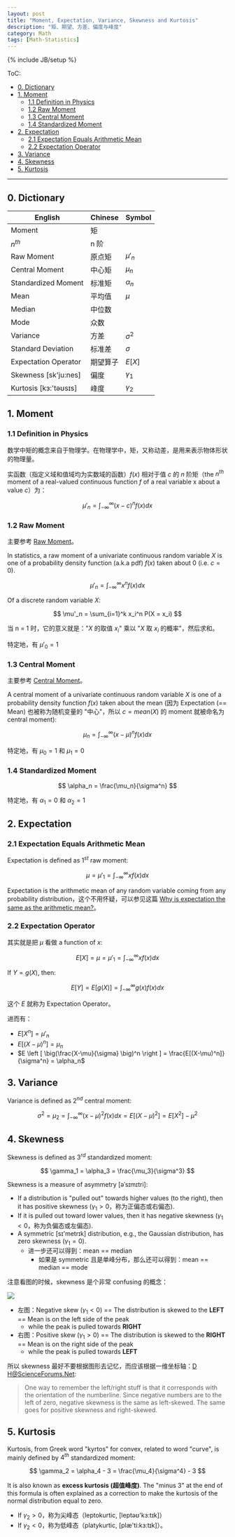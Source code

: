 ```yaml
---
layout: post
title: "Moment, Expectation, Variance, Skewness and Kurtosis"
description: "矩、期望、方差、偏度与峰度"
category: Math
tags: [Math-Statistics]
---
```

{% include JB/setup %}

ToC:

- [0. Dictionary](#0-dictionary)
- [1. Moment](#1-moment)
	- [1.1 Definition in Physics](#11-definition-in-physics)
	- [1.2 Raw Moment](#12-raw-moment)
	- [1.3 Central Moment](#13-central-moment)
	- [1.4 Standardized Moment](#14-standardized-moment)
- [2. Expectation](#2-expectation)
	- [2.1 Expectation Equals Arithmetic Mean](#21-expectation-equals-arithmetic-mean)
	- [2.2 Expectation Operator](#22-expectation-operator)
- [3. Variance](#3-variance)
- [4. Skewness](#4-skewness)
- [5. Kurtosis](#5-kurtosis)

-----

## 0. Dictionary

| English               | Chinese  | Symbol           |
|-----------------------|----------|------------------|
| Moment                | 矩       |                  |
| $n^{th}$              | n 阶     |                  |
| Raw Moment            | 原点矩    | $\mu'_n$  |
| Central Moment        | 中心矩    | $\mu_n$    |
| Standardized Moment   | 标准矩    | $\alpha_n$ |
| Mean                  | 平均值    | $\mu$      |
| Median                | 中位数    |                  | 
| Mode                  | 众数     |                  |
| Variance              | 方差     | $\sigma^2$|
| Standard Deviation    | 标准差    | $\sigma$   |
| Expectation Operator  | 期望算子  | $E[X]$           |
| Skewness [sk'ju:nes]  | 偏度     | $\gamma_1$ |
| Kurtosis [kɜ:'təʊsɪs] | 峰度     | $\gamma_2$ |

## 1. Moment

### 1.1 Definition in Physics

数学中矩的概念来自于物理学。在物理学中，矩，又称动差，是用来表示物体形状的物理量。  

实函数（指定义域和值域均为实数域的函数）$f(x)$ 相对于值 $c$ 的 $n$ 阶矩（the $n^{th}$ moment of a real-valued continuous function $f$ of a real variable x about a value $c$）为：

<!-- 
$ \int^\infty_\infty x  $  
$ \int_\infty^\infty x  $   
$ \int^\infty_{-\infty} x  $   
$ u'_n $  
$ u'_n = \int^\infty_{-\infty} x $  
-->

$$
\mu'_n = \int^\infty_{-\infty} (x-c)^n f(x) dx
$$

### 1.2 Raw Moment

主要参考 [Raw Moment](http://mathworld.wolfram.com/RawMoment.html)。  

In statistics, a raw moment of a univariate continuous random variable $X$ is one of a probability density function (a.k.a pdf) $f(x)$ taken about 0 (i.e. $c = 0$).  

$$
\mu'_n = \int^\infty_{-\infty} x^n f(x) dx 
$$

Of a discrete random variable $X$:

$$
\mu'_n = \sum_{i=1}^k x_i^n P(X = x_i) 
$$

当 n = 1 时，它的意义就是："$X$ 的取值 $x_i$" 乘以 "$X$ 取 $x_i$ 的概率"，然后求和。

特定地，有 $\mu'_0 = 1$

### 1.3 Central Moment

主要参考 [Central Moment](http://mathworld.wolfram.com/CentralMoment.html)。  

A central moment of a univariate continuous random variable $X$ is one of a probability density function $f(x)$ taken about the mean (因为 Expectation (== Mean) 也被称为随机变量的 "中心"，所以 $c = mean(X)$ 的 moment 就被命名为 central moment):

$$
\mu_n = \int^\infty_{-\infty} (x-\mu)^n f(x) dx 
$$

特定地，有 $\mu_0 = 1$ 和 $\mu_1 = 0$

### 1.4 Standardized Moment

$$
\alpha_n =  \frac{\mu_n}{\sigma^n} 
$$

特定地，有 $\alpha_1 = 0$ 和 $\alpha_2 = 1$

## 2. Expectation

### 2.1 Expectation Equals Arithmetic Mean

Expectation is defined as $1^{st}$ raw moment: 

$$
\mu = \mu'_1 = \int^\infty_{-\infty} x f(x) dx 
$$

Expectation is the arithmetic mean of any random variable coming from any probability distribution，这个不用怀疑，可以参见这篇 [Why is expectation the same as the arithmetic mean?](http://stats.stackexchange.com/questions/30365/why-is-expectation-the-same-as-the-arithmetic-mean)。

### 2.2 Expectation Operator

其实就是把 $\mu$ 看做 a function of $x$:

$$
E[X] = \mu = \mu'_1 = \int^\infty_{-\infty} x f(x) dx 
$$

If $Y = g(X)$, then:

$$
E[Y] = E[g(X)] = \int^\infty_{-\infty} g(x) f(x) dx 
$$

这个 $E$ 就称为 Expectation Operator。  

进而有：

* $E[X^n] = \mu'_n$ 
* $E[(X-\mu)^n] = \mu_n$
* $E \left [ \big(\frac{X-\mu}{\sigma} \big)^n \right ] = \frac{E[(X-\mu)^n]}{\sigma^n} = \alpha_n$

## 3. Variance

Variance is defined as $2^{nd}$ central moment:

$$
\sigma^2 = \mu_2 = \int^\infty_{-\infty} (x-\mu)^2 f(x) dx = E[(X-\mu)^2] = E[X^2] - \mu^2 
$$

## 4. Skewness

Skewness is defined as $3^{rd}$ standardized moment: 

$$
\gamma_1 = \alpha_3 =  \frac{\mu_3}{\sigma^3} 
$$

Skewness is a measure of asymmetry [əˈsɪmɪtri]: 

* If a distribution is "pulled out" towards higher values (to the right), then it has positive skewness ($\gamma_1 > 0$，称为正偏态或右偏态). 
* If it is pulled out toward lower values, then it has negative skewness ($\gamma_1 < 0$，称为负偏态或左偏态).
* A symmetric [sɪ'metrɪk] distribution, e.g., the Gaussian distribution, has zero skewness ($\gamma_1 = 0$).
	* 进一步还可以得到：mean == median
		* 如果是 symmetric 且是单峰分布，那么还可以得到：mean == median == mode

注意看图的时候，skewness 是个非常 confusing 的概念：

![](https://farm5.staticflickr.com/4803/45310349774_48ca18263c_o_d.png)

- 左图：Negative skew ($\gamma_1 < 0$) == The distribution is skewed to the **LEFT** == Mean is on the left side of the peak 
	- while the peak is pulled towards **RIGHT**
- 右图：Positive skew ($\gamma_1 > 0$) == The distribution is skewed to the **RIGHT** == Mean is on the right side of the peak
	- while the peak is pulled towards **LEFT**

所以 skewness 最好不要根据图形去记忆，而应该根据一维坐标轴：[D H@ScienceForums.Net](https://www.scienceforums.net/topic/24013-positive-negative-skewness-please-help/):

> One way to remember the left/right stuff is that it corresponds with the orientation of the numberline. Since negative numbers are to the left of zero, negative skewness is the same as left-skewed. The same goes for positive skewness and right-skewed.

## 5. Kurtosis

Kurtosis, from Greek word "kyrtos" for convex, related to word "curve", is mainly defined by $4^{th}$ standardized moment:

$$
\gamma_2 = \alpha_4 - 3 =  \frac{\mu_4}{\sigma^4} - 3 
$$

It is also known as **excess kurtosis (超值峰度)**. The "minus 3" at the end of this formula is often explained as a correction to make the kurtosis of the normal distribution equal to zero.

* If $\gamma_2 > 0$，称为尖峰态（leptokurtic, [leptəʊ'kɜ:tɪk]）
* If $\gamma_2 < 0$，称为低峰态（platykurtic, [plæ'ti:kɜ:tɪk]）。